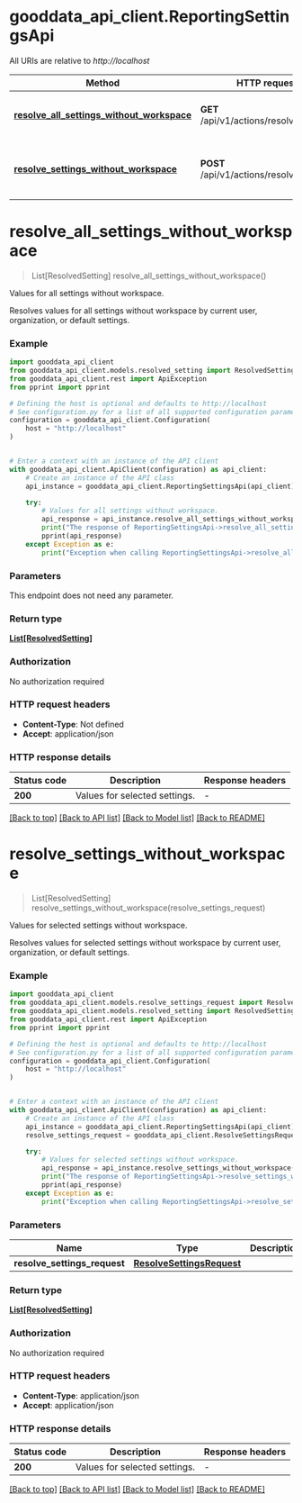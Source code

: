 # gooddata_api_client.ReportingSettingsApi

All URIs are relative to *http://localhost*

Method | HTTP request | Description
------------- | ------------- | -------------
[**resolve_all_settings_without_workspace**](ReportingSettingsApi.md#resolve_all_settings_without_workspace) | **GET** /api/v1/actions/resolveSettings | Values for all settings without workspace.
[**resolve_settings_without_workspace**](ReportingSettingsApi.md#resolve_settings_without_workspace) | **POST** /api/v1/actions/resolveSettings | Values for selected settings without workspace.


# **resolve_all_settings_without_workspace**
> List[ResolvedSetting] resolve_all_settings_without_workspace()

Values for all settings without workspace.

Resolves values for all settings without workspace by current user, organization, or default settings.

### Example


```python
import gooddata_api_client
from gooddata_api_client.models.resolved_setting import ResolvedSetting
from gooddata_api_client.rest import ApiException
from pprint import pprint

# Defining the host is optional and defaults to http://localhost
# See configuration.py for a list of all supported configuration parameters.
configuration = gooddata_api_client.Configuration(
    host = "http://localhost"
)


# Enter a context with an instance of the API client
with gooddata_api_client.ApiClient(configuration) as api_client:
    # Create an instance of the API class
    api_instance = gooddata_api_client.ReportingSettingsApi(api_client)

    try:
        # Values for all settings without workspace.
        api_response = api_instance.resolve_all_settings_without_workspace()
        print("The response of ReportingSettingsApi->resolve_all_settings_without_workspace:\n")
        pprint(api_response)
    except Exception as e:
        print("Exception when calling ReportingSettingsApi->resolve_all_settings_without_workspace: %s\n" % e)
```



### Parameters

This endpoint does not need any parameter.

### Return type

[**List[ResolvedSetting]**](ResolvedSetting.md)

### Authorization

No authorization required

### HTTP request headers

 - **Content-Type**: Not defined
 - **Accept**: application/json

### HTTP response details

| Status code | Description | Response headers |
|-------------|-------------|------------------|
**200** | Values for selected settings. |  -  |

[[Back to top]](#) [[Back to API list]](../README.md#documentation-for-api-endpoints) [[Back to Model list]](../README.md#documentation-for-models) [[Back to README]](../README.md)

# **resolve_settings_without_workspace**
> List[ResolvedSetting] resolve_settings_without_workspace(resolve_settings_request)

Values for selected settings without workspace.

Resolves values for selected settings without workspace by current user, organization, or default settings.

### Example


```python
import gooddata_api_client
from gooddata_api_client.models.resolve_settings_request import ResolveSettingsRequest
from gooddata_api_client.models.resolved_setting import ResolvedSetting
from gooddata_api_client.rest import ApiException
from pprint import pprint

# Defining the host is optional and defaults to http://localhost
# See configuration.py for a list of all supported configuration parameters.
configuration = gooddata_api_client.Configuration(
    host = "http://localhost"
)


# Enter a context with an instance of the API client
with gooddata_api_client.ApiClient(configuration) as api_client:
    # Create an instance of the API class
    api_instance = gooddata_api_client.ReportingSettingsApi(api_client)
    resolve_settings_request = gooddata_api_client.ResolveSettingsRequest() # ResolveSettingsRequest | 

    try:
        # Values for selected settings without workspace.
        api_response = api_instance.resolve_settings_without_workspace(resolve_settings_request)
        print("The response of ReportingSettingsApi->resolve_settings_without_workspace:\n")
        pprint(api_response)
    except Exception as e:
        print("Exception when calling ReportingSettingsApi->resolve_settings_without_workspace: %s\n" % e)
```



### Parameters


Name | Type | Description  | Notes
------------- | ------------- | ------------- | -------------
 **resolve_settings_request** | [**ResolveSettingsRequest**](ResolveSettingsRequest.md)|  | 

### Return type

[**List[ResolvedSetting]**](ResolvedSetting.md)

### Authorization

No authorization required

### HTTP request headers

 - **Content-Type**: application/json
 - **Accept**: application/json

### HTTP response details

| Status code | Description | Response headers |
|-------------|-------------|------------------|
**200** | Values for selected settings. |  -  |

[[Back to top]](#) [[Back to API list]](../README.md#documentation-for-api-endpoints) [[Back to Model list]](../README.md#documentation-for-models) [[Back to README]](../README.md)

